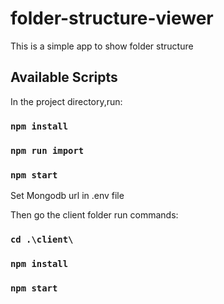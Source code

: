 # folder-structure-viewer
This is a simple app to show folder structure

## Available Scripts

In the project directory,run:

### `npm install`
### `npm run import`
###  `npm start`

Set Mongodb url in .env file

Then go the client folder run commands:

### `cd .\client\`
### `npm install`
### `npm start`

